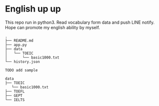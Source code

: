 # English up up

This repo run in python3.
Read vocabulary form data and push LINE notify.
Hope can promote my english ability by myself.


```
.
├── README.md
├── app.py
├── data
│   └── TOEIC
│       └── basic1000.txt
└── history.json
```

```
TODO add sample

data
├── TOEIC
   └── basic1000.txt
├── TOEFL
├── GEPT
└── IELTS
```
